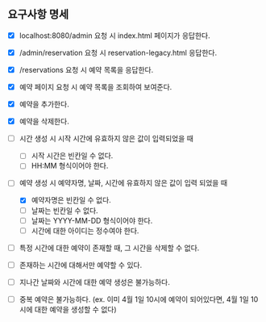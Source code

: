 ## 요구사항 명세

- [x] localhost:8080/admin 요청 시 index.html 페이지가 응답한다.
- [x] /admin/reservation 요청 시 reservation-legacy.html 응답한다.
- [x] /reservations 요청 시 예약 목록을 응답한다.
- [x] 예약 페이지 요청 시 예약 목록을 조회하여 보여준다.
- [x] 예약을 추가한다.
- [x] 예약을 삭제한다.


- [ ] 시간 생성 시 시작 시간에 유효하지 않은 값이 입력되었을 때
  - [ ] 시작 시간은 빈칸일 수 없다. 
  - [ ] HH:MM 형식이어야 한다.

- [ ] 예약 생성 시 예약자명, 날짜, 시간에 유효하지 않은 값이 입력 되었을 때 
  - [x] 예약자명은 빈칸일 수 없다.
  - [ ] 날짜는 빈칸일 수 없다.
  - [ ] 날짜는 YYYY-MM-DD 형식이어야 한다.
  - [ ] 시간에 대한 아이디는 정수여야 한다.

- [ ] 특정 시간에 대한 예약이 존재할 때, 그 시간을 삭제할 수 없다.
- [ ] 존재하는 시간에 대해서만 예약할 수 있다.

- [ ] 지나간 날짜와 시간에 대한 예약 생성은 불가능하다.
- [ ] 중복 예약은 불가능하다. (ex. 이미 4월 1일 10시에 예약이 되어있다면, 4월 1일 10시에 대한 예약을 생성할 수 없다)
